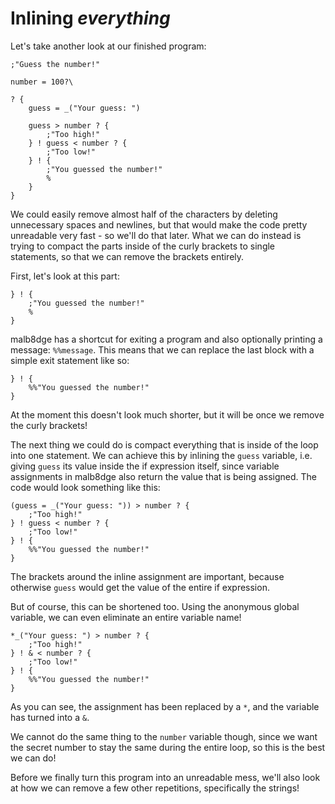 # Inlining *everything*
Let's take another look at our finished program:
```
;"Guess the number!"

number = 100?\

? {
    guess = _("Your guess: ")

    guess > number ? {
        ;"Too high!"
    } ! guess < number ? {
        ;"Too low!"
    } ! {
        ;"You guessed the number!"
        %
    }
}
```
We could easily remove almost half of the characters by deleting unnecessary spaces and newlines, but that would make the code pretty unreadable very fast - so we'll do that later.
What we can do instead is trying to compact the parts inside of the curly brackets to single statements, so that we can remove the brackets entirely.

First, let's look at this part:
```
} ! {
    ;"You guessed the number!"
    %
}
```
malb8dge has a shortcut for exiting a program and also optionally printing a message: `%%message`.
This means that we can replace the last block with a simple exit statement like so:
```
} ! {
    %%"You guessed the number!"
}
```
At the moment this doesn't look much shorter, but it will be once we remove the curly brackets!

The next thing we could do is compact everything that is inside of the loop into one statement.
We can achieve this by inlining the `guess` variable, i.e. giving `guess` its value inside the if expression itself, since variable assignments in malb8dge also return the value that is being assigned.
The code would look something like this:
```
(guess = _("Your guess: ")) > number ? {
    ;"Too high!"
} ! guess < number ? {
    ;"Too low!"
} ! {
    %%"You guessed the number!"
}
```
The brackets around the inline assignment are important, because otherwise `guess` would get the value of the entire if expression.

But of course, this can be shortened too. Using the anonymous global variable, we can even eliminate an entire variable name!
```
*_("Your guess: ") > number ? {
    ;"Too high!"
} ! & < number ? {
    ;"Too low!"
} ! {
    %%"You guessed the number!"
}
```
As you can see, the assignment has been replaced by a `*`, and the variable has turned into a `&`.

We cannot do the same thing to the `number` variable though, since we want the secret number to stay the same during the entire loop, so this is the best we can do!

Before we finally turn this program into an unreadable mess, we'll also look at how we can remove a few other repetitions, specifically the strings!
